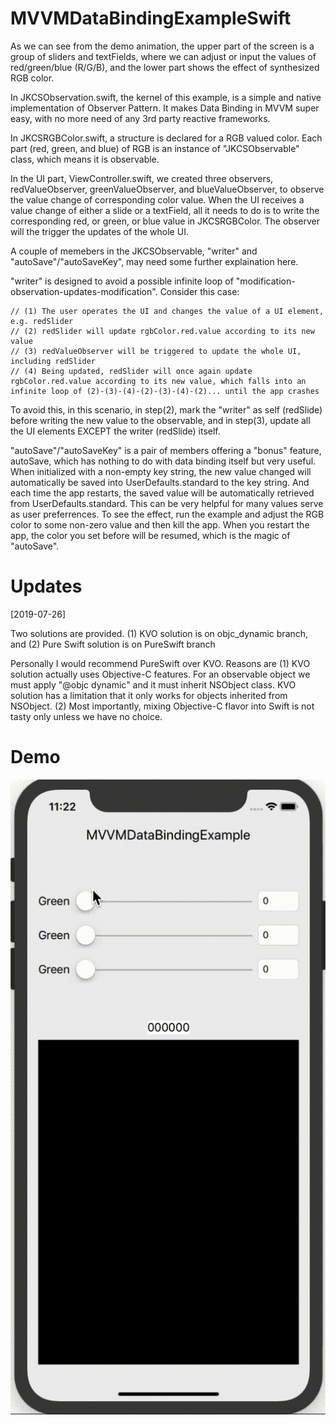 # MVVMDataBindingExampleSwift

As we can see from the demo animation, the upper part of the screen is a group of sliders and textFields, where we can adjust or input the values of red/green/blue (R/G/B), and the lower part shows the effect of synthesized RGB color.

In JKCSObservation.swift, the kernel of this example, is a simple and native implementation of Observer Pattern. It makes Data Binding in MVVM super easy, with no more need of any 3rd party reactive frameworks.

In JKCSRGBColor.swift, a structure is declared for a RGB valued color. Each part (red, green, and blue) of RGB is an instance of "JKCSObservable" class, which means it is observable.

In the UI part, ViewController.swift, we created three observers, redValueObserver, greenValueObserver, and blueValueObserver, to observe the value change of corresponding color value. When the UI receives a value change of either a slide or a textField, all it needs to do is to write the corresponding red, or green, or blue value in JKCSRGBColor. The observer will the trigger the updates of the whole UI.

A couple of memebers in the JKCSObservable, "writer" and "autoSave"/"autoSaveKey", may need some further explaination here.

"writer" is designed to avoid a possible infinite loop of "modification-observation-updates-modification". Consider this case:

    // (1) The user operates the UI and changes the value of a UI element, e.g. redSlider
    // (2) redSlider will update rgbColor.red.value according to its new value
    // (3) redValueObserver will be triggered to update the whole UI, including redSlider
    // (4) Being updated, redSlider will once again update rgbColor.red.value according to its new value, which falls into an infinite loop of (2)-(3)-(4)-(2)-(3)-(4)-(2)... until the app crashes
    
To avoid this, in this scenario, in step(2), mark the "writer" as self (redSlide) before writing the new value to the observable, and in step(3), update all the UI elements EXCEPT the writer (redSlide) itself.

"autoSave"/"autoSaveKey" is a pair of members offering a "bonus" feature, autoSave, which has nothing to do with data binding itself but very useful. When initialized with a non-empty key string, the new value changed will automatically be saved into UserDefaults.standard to the key string. And each time the app restarts, the saved value will be automatically retrieved from UserDefaults.standard. This can be very helpful for many values serve as user preferrences. To see the effect, run the example and adjust the RGB color to some non-zero value and then kill the app. When you restart the app, the color you set before will be resumed, which is the magic of "autoSave".

# Updates

[2019-07-26]

Two solutions are provided.
(1) KVO solution is on objc_dynamic branch, and
(2) Pure Swift solution is on PureSwift branch

Personally I would recommend PureSwift over KVO. Reasons are
(1) KVO solution actually uses Objective-C features. For an observable object we must apply "@objc dynamic" and it must inherit NSObject class. KVO solution has a limitation that it only works for objects inherited from NSObject.
(2) Most importantly, mixing Objective-C flavor into Swift is not tasty only unless we have no choice.

# Demo
![](https://github.com/zjkuang/MVVMDataBindingExampleSwift/blob/master/MVVMDataBindingSwift.gif)
